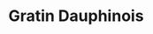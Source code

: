 ---
layout: recette
categories: [recettes]
hidden: true
lang: fr
sitemap: false
title: Gratin Dauphinois
type: sel
recettes:
  Classique:
    yield: 2
    yieldType: personnes
    ingredients: 
      - nom: pommes de terre
        qte: 300
        unite: gr
        variable: true
      - nom: lait
        qte: 1
        unite: L
      - nom: ail
        qte: 2
        unite: gousses
      - nom: oeufs
        qte: 2
      - nom: crème fraîche
        qte: 100
        unite: gr
      - nom: fromage rapé
        qte: 150
        unite: gr
    preconditions:
      - Préchauffer le four à 200°C
      - Peler les pommes de terre et les couper en petits bouts / rondelles fines
      - Émincer l'ail
    etapes:
      - label: Préparation
        details:
          - Mettre les pommes de terre dans le plat à gratin
          - Faire bouillir le lait avec la crème dans la marmite
          - Y ajouter les pommes de terre et l'ail
          - Saler et poivrer
          - Cuire 10 minutes à feu doux
          - Mettre les pommes de terre et une partie du lait (pour que ça arrive aux trois quarts du plat) dans le plat à gratin
          - Battre les oeufs dans un saladier
          - Ajouter le fromage rapé
          - Déposer ce mélange sur le plat à gratin
      - label: Cuisson
        emoji: 🔥
        details:
          - 30 minutes à 200°C
          - Le dessus doit être bien gratiné
          - Vérifier la cuisson des pommes de terre avec un couteau
variantes:
  - label: Utiliser du Comté
    todo: false
  - label: Remplacer les pommes de terre par des patates douces et/ou courges
    todo: false
notes:
  - Il faut que les pommes de terre restent un peu fermes quand elles sortent de la marmite, c'est normal, elles finiront de cuire au four
  - Il doit y avoir suffisamment de lait pour recouvrir les pommes de terre, aussi, la marmite doit être suffisamment grande
  - Plus la crème est grasse meilleur le plat sera
---